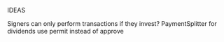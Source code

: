 IDEAS

Signers can only perform transactions if they invest?
PaymentSplitter for dividends
use permit instead of approve